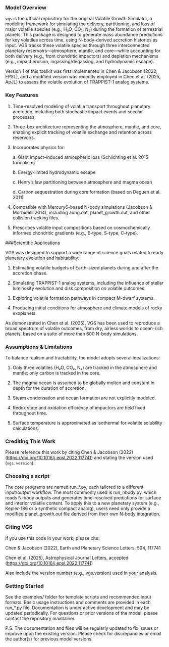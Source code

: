 ### Model Overview
`vgs` is the official repository for the original Volatile Growth Simulator, a modeling framework for simulating the delivery, partitioning, and loss of major volatile species (e.g., H₂O, CO₂, N₂) during the formation of terrestrial planets. This package is designed to generate mass abundance predictions for key volatiles across time, using N-body-derived accretion histories as input. VGS tracks these volatile species through three interconnected planetary reservoirs—atmosphere, mantle, and core—while accounting for both delivery (e.g., from chondritic impactors) and depletion mechanisms (e.g., impact erosion, ingassing/degassing, and hydrodynamic escape).

Version 1 of this toolkit was first implemented in Chen & Jacobson (2022, EPSL), and a modified version was recently employed in Chen et al. (2025, ApJL) to assess the volatile evolution of TRAPPIST-1 analog systems.


### Key Features

1. Time-resolved modeling of volatile transport throughout planetary accretion, including both stochastic impact events and secular processes.

2. Three-box architecture representing the atmosphere, mantle, and core, enabling explicit tracking of volatile exchange and retention across reservoirs.

3. Incorporates physics for:

      a. Giant impact–induced atmospheric loss (Schlichting et al. 2015 formalism)

      b. Energy-limited hydrodynamic escape

      c. Henry’s law partitioning between atmosphere and magma ocean

      d. Carbon sequestration during core formation (based on Deguen et al. 2011)

4. Compatible with Mercury6-based N-body simulations (Jacobson & Morbidelli 2014), including aorig.dat, planet_growth.out, and other collision tracking files.

5. Prescribes volatile input compositions based on cosmochemically informed chondritic gradients (e.g., E-type, S-type, C-type).

###Scientific Applications

VGS was designed to support a wide range of science goals related to early planetary evolution and habitability:

  1. Estimating volatile budgets of Earth-sized planets during and after the accretion phase.

  2. Simulating TRAPPIST-1 analog systems, including the influence of stellar luminosity evolution and disk composition on volatile outcomes.

  3. Exploring volatile formation pathways in compact M-dwarf systems.

  4. Producing initial conditions for atmosphere and climate models of rocky exoplanets.

As demonstrated in Chen et al. (2025), VGS has been used to reproduce a broad spectrum of volatile outcomes, from dry, airless worlds to ocean-rich planets, based on a suite of more than 600 N-body simulations.

### Assumptions & Limitations

To balance realism and tractability, the model adopts several idealizations:

  1. Only three volatiles (H₂O, CO₂, N₂) are tracked in the atmosphere and mantle; only carbon is tracked in the core.

  2. The magma ocean is assumed to be globally molten and constant in depth for the duration of accretion.

  3. Steam condensation and ocean formation are not explicitly modeled.

  4. Redox state and oxidation efficiency of impactors are held fixed throughout time.

  5. Surface temperature is approximated as isothermal for volatile solubility calculations.

### Crediting This Work
Please reference this work by citing Chen & Jacobson (2022) (https://doi.org/10.1016/j.epsl.2022.117741) and stating the version used (`vgs.version`).

### Choosing a script

The core programs are named run_*.py, each tailored to a different input/output workflow. The most commonly used is run_nbody.py, which reads N-body outputs and generates time-resolved predictions for surface and interior volatile content. To apply this to a new planetary system (e.g., Kepler-186 or a synthetic compact analog), users need only provide a modified planet_growth.out file derived from their own N-body integration.

### Citing VGS

If you use this code in your work, please cite:

Chen & Jacobson (2022), Earth and Planetary Science Letters, 594, 117741

Chen et al. (2025), Astrophysical Journal Letters, accepted (https://doi.org/10.1016/j.epsl.2022.117741)

Also include the version number (e.g., vgs.version) used in your analysis.

### Getting Started

See the examples/ folder for template scripts and recommended input formats. Basic usage instructions and comments are provided in each run_*.py file. Documentation is under active development and may be updated periodically. For questions or prior versions of the model, please contact the repository maintainer.

P.S. The documentation and files will be regularly updated to fix issues or improve upon the existing version. Please check for discrepancies or email the author(s) for previous model versions.
